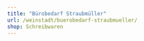 ```yaml
---
title: "Bürobedarf Straubmüller"
url: /weinstadt/buerobedarf-straubmueller/
shop: Schreibwaren
---
```

